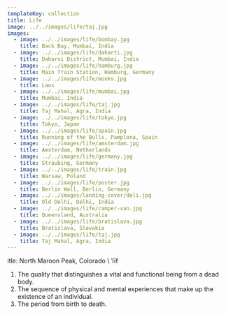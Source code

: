 ```yaml
---
templateKey: collection
title: Life
image: ../../images/life/taj.jpg
images:
  - image: ../../images/life/bombay.jpg
    title: Back Bay, Mumbai, India
  - image: ../../images/life/daharti.jpg
    title: Daharvi District, Mumbai, India
  - image: ../../images/life/hamburg.jpg
    title: Main Train Station, Hamburg, Germany
  - image: ../../images/life/monks.jpg
    title: Laos
  - image: ../../images/life/mumbai.jpg
    title: Mumbai, India
  - image: ../../images/life/taj.jpg
    title: Taj Mahal, Agra, India
  - image: ../../images/life/tokyo.jpg
    title: Tokyo, Japan
  - image: ../../images/life/spain.jpg
    title: Running of the Bulls, Pamplona, Spain 
  - image: ../../images/life/amsterdam.jpg
    title: Amsterdam, Netherlands
  - image: ../../images/life/germany.jpg
    title: Straubing, Germany
  - image: ../../images/life/train.jpg
    title: Warsaw, Poland
  - image: ../../images/life/poster.jpg
    title: Berlin Wall, Berlin, Germany
  - image: ../../images/landing-cover/deli.jpg
    title: Old Delhi, Delhi, India
  - image: ../../images/life/camper-van.jpg
    title: Queensland, Australia
  - image: ../../images/life/bratislava.jpg
    title: Bratislava, Slovakia
  - image: ../../images/life/taj.jpg
    title: Taj Mahal, Agra, India
---     
```

itle: North Maroon Peak, Colorado
\ ˈlīf

1. The quality that distinguishes a vital and functional being from a dead body.
2. The sequence of physical and mental experiences that make up the existence of an individual.
5. The period from birth to death.
